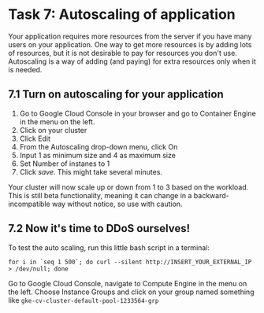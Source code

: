 # Task 7: Autoscaling of application

Your application requires more resources from the server if you have many users on your application. 
One way to get more resources is by adding lots of resources, but it is not desirable to pay for resources you don't use.
Autoscaling is a way of adding (and paying) for extra resources only when it is needed. 

## 7.1 Turn on autoscaling for your application
1. Go to Google Cloud Console in your browser and go to Container Engine in the menu on the left.
2. Click on your cluster
3. Click Edit
4. From the Autoscaling drop-down menu, click On
5. Input 1 as minimum size and 4 as maximum size
6. Set Number of instanes to 1
7. Click *save*. This might take several minutes.

Your cluster will now scale up or down from 1 to 3 based on the workload.
This is still beta functionality, meaning it can change in a backward-incompatible way without notice, so use with caution.

## 7.2 Now it's time to DDoS ourselves!

To test the auto scaling, run this little bash script in a terminal:

```
for i in `seq 1 500`; do curl --silent http://INSERT_YOUR_EXTERNAL_IP > /dev/null; done
```

Go to Google Cloud Console, navigate to Compute Engine in the menu on the left.
Choose Instance Groups and click on your group named something like `gke-cv-cluster-default-pool-1233564-grp`
